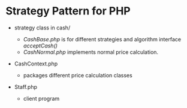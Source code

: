 Strategy Pattern for PHP
==============================

* strategy class in cash/
  - *CashBase.php* is for different strategies and algorithm interface *acceptCash()*
  - *CashNormal.php* implements normal price calculation.

* CashContext.php
  - packages different price calculation classes

* Staff.php
  - client program